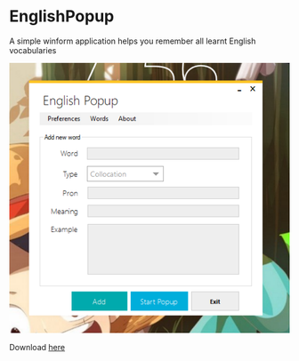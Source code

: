 # EnglishPopup
A simple winform application helps you remember all learnt English vocabularies

![Image](/images/image1.png?raw=true "Main interface")

Download [here](https://github.com/donghuuhieu1520/EnglishPopup/releases/latest)
